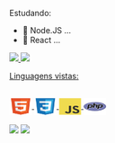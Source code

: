
Estudando:
- 🌱 Node.JS ...
- 👾 React ...


<div> 	
	<a href="https://github.com/MarcosOliveira404">
	<img height="180cm" src="htpps://github-readme-stats.vercel.app/api?username=MarcosOliveira404&show_icons=true&theme=dark&include_all_commits=true&count_private=true"/>
	<img height="180cm" src="htpps://github-readme-stats.vercel.app/api/top-langs/username=MarcosOliveira404&layout=compact&langs_count=16&theme=dark"/>
</div>


Linguagens vistas:
<div style="display: inline_block"><br>
  <img align="center" alt="Rafa-HTML" height="30" width="40" src="https://raw.githubusercontent.com/devicons/devicon/master/icons/html5/html5-original.svg">
  <img align="center" alt="Rafa-CSS" height="30" width="40" src="https://raw.githubusercontent.com/devicons/devicon/master/icons/css3/css3-original.svg">
  <img align="center" alt="Rafa-JavaScript" height="30" width="40" src="https://raw.githubusercontent.com/devicons/devicon/master/icons/javascript/javascript-original.svg">
  <img align="center" alt="Rafa-Python" height="30" width="40" src="https://raw.githubusercontent.com/devicons/devicon/master/icons/php/php-original.svg">
</div>


<div style="display: inline_block"> <br>
  <a href="https://www.instagram.com/marcosrikelmede/" target="_blank"><img src="https://img.shields.io/badge/-Instagram-%23E4405F?style=for-the-badge&logo=instagram&logoColor=white" target="_blank"></a>
  <a href="https://www.linkedin.com/in/marcos-oliveira-9a409925a/" target="_blank"><img src="https://img.shields.io/badge/-LinkedIn-%230077B5?style=for-the-badge&logo=linkedin&logoColor=white" target="_blank"></a>   
</div>

